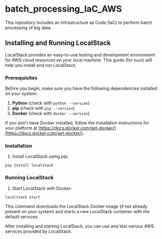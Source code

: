 # batch_processing_IaC_AWS
This repository includes an Infrastructure as Code (IaC) to perform batch processing of big data.

## Installing and Running LocalStack

LocalStack provides an easy-to-use testing and development environment for AWS cloud resources on your local machine. This guide (for `bash`) will help you install and run LocalStack.

### Prerequisites

Before you begin, make sure you have the following dependencies installed on your system:

1. **Python** (check with `python --version`)
2. **pip** (check with `pip --version`)
3. **Docker** (check with `docker --version`)

If you don't have Docker installed, follow the installation instructions for your platform at [https://docs.docker.com/get-docker/](https://docs.docker.com/get-docker/).

### Installation

1. Install LocalStack using pip:

```
pip install localstack
```

### Running LocalStack

1. Start LocalStack with Docker:

```
localstack start
```

This command downloads the LocalStack Docker image (if not already present on your system) and starts a new LocalStack container with the default services.

After installing and starting LocalStack, you can use and test various AWS services provided by LocalStack.

